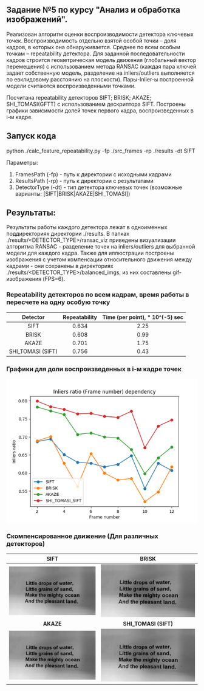 ## Задание №5 по курсу "Анализ и обработка изображений".

Реализован алгоритм оценки воспроизводимости детектора ключевых точек. Воспроизводимость отдельно взятой особой точки – доля кадров, в которых она обнаруживается. Среднее по всем особым точкам – repeatability детектора. Для заданной последовательности кадров строится геометрическая модель движения (глобальный вектор перемещения) с использованием метода RANSAC (каждая пара ключей задает собственную модель, разделение на inliers/outliers выполняется по евклидовому расстоянию на плоскости). Пары-Inlier-ы построенной модели считаются воспроизведенными точками.

Посчитана repeatability детекторов SIFT; BRISK; AKAZE; SHI_TOMASI(GFTT) с использованием дескриптора SIFT. Построены графики зависимости долей точек первого кадра, воспроизведенных в i-м кадре.

## Запуск кода

python ./calc_feature_repeatability.py -fp ./src_frames -rp ./results -dt SIFT

Параметры:
1. FramesPath (-fp) - путь к директории с исходными кадрами
2. ResultsPath (-rp) - путь к директории с результатами
3. DetectorType (-dt) - тип детектора ключевых точек (возможные варианты: [SIFT|BRISK|AKAZE|SHI_TOMASI])

## Результаты:

Результаты работы каждого детектора лежат в одноименных поддиректориях директории ./results.
В папках ./results/<DETECTOR_TYPE>/ransac_viz приведены визуализации алгоритма RANSAC - разделение точек на inliers/outliers для выбранной модели для каждого кадра. Также для иллюстрации построены изображения с учетом компенсации относительного движения между кадрами - они сохранены в директориях ./results/<DETECTOR_TYPE>/balanced_imgs, из них составлены gif-изображения (FPS=6).

### Repeatability детекторов по всем кадрам, время работы в пересчете на одну особую точку

Detector | Repeatability | Time (per point), * 10^(-5) sec |
:--------: | :-------------: | :----------------: |
SIFT | 0.634 | 2.25
BRISK | 0.608 | 0.99
AKAZE | 0.701 | 1.75
SHI_TOMASI (SIFT) | 0.756 | 0.43 

### Графики для доли воспроизведенных в i-м кадре точек

![ratio_dependency](./results/ratio_dependency.png)

### Скомпенсированное движение (Для различных детекторов)

| **SIFT**             |  **BRISK** |
| :-------------------------: | :-------------------------: |
![sift_balance](./results/SIFT/balanced.gif)  |  ![brisk_balance](./results/BRISK/balanced.gif)
| **AKAZE** | **SHI_TOMASI (SIFT)** |
![akaze_balance](./results/AKAZE/balanced.gif)  |  ![shi_tomasi_balance](./results/SHI_TOMASI_SIFT/balanced.gif)
